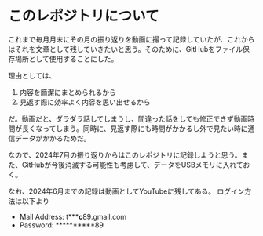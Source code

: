 # このレポジトリについて
これまで毎月月末にその月の振り返りを動画に撮って記録していたが、これからはそれを文章として残していきたいと思う。そのために、GitHubをファイル保存場所として使用することにした。

理由としては、
1. 内容を簡潔にまとめられるから
2. 見返す際に効率よく内容を思い出せるから

だ。動画だと、ダラダラ話してしまうし、間違った話をしても修正できず動画時間が長くなってしまう。同時に、見返す際にも時間がかかるし外で見たい時に通信データがかかるためだ。

なので、2024年7月の振り返りからはこのレポジトリに記録しようと思う。また、GitHubが今後消滅する可能性も考慮して、データをUSBメモリに入れておく。

なお、2024年6月までの記録は動画としてYouTubeに残してある。
ログイン方法は以下より
- Mail Address: t*******c****89.gmail.com
- Password: **********89
